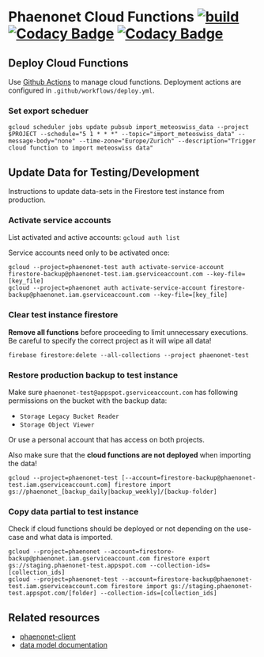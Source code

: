 # Phaenonet Cloud Functions [![build](https://img.shields.io/github/workflow/status/globe-swiss/phaenonet-functions/Build%20and%20test)](undefined) [![Codacy Badge](https://app.codacy.com/project/badge/Grade/7b5dbeaf574e431290a40c35c8c25207)](https://www.codacy.com/gh/globe-swiss/phaenonet-functions/dashboard?utm_source=github.com&amp;utm_medium=referral&amp;utm_content=globe-swiss/phaenonet-functions&amp;utm_campaign=Badge_Grade) [![Codacy Badge](https://app.codacy.com/project/badge/Coverage/7b5dbeaf574e431290a40c35c8c25207)](https://www.codacy.com/gh/globe-swiss/phaenonet-functions/dashboard?utm_source=github.com&utm_medium=referral&utm_content=globe-swiss/phaenonet-functions&utm_campaign=Badge_Coverage)

## Deploy Cloud Functions

Use [Github Actions](https://github.com/globe-swiss/phaenonet-functions/actions?query=workflow%3A%22deploy+cloud+functions%22) to manage cloud functions. Deployment actions are configured in `.github/workflows/deploy.yml`.

### Set export scheduer

```commandline
gcloud scheduler jobs update pubsub import_meteoswiss_data --project $PROJECT --schedule="5 1 * * *" --topic="import_meteoswiss_data" --message-body="none" --time-zone="Europe/Zurich" --description="Trigger cloud function to import meteoswiss data"
```

## Update Data for Testing/Development

Instructions to update data-sets in the Firestore test instance from production.

### Activate service accounts

List activated and active accounts: `gcloud auth list`

Service accounts need only to be activated once:

```commandline
gcloud --project=phaenonet-test auth activate-service-account firestore-backup@phaenonet-test.iam.gserviceaccount.com --key-file=[key_file]
gcloud --project=phaenonet auth activate-service-account firestore-backup@phaenonet.iam.gserviceaccount.com --key-file=[key_file]
```

### Clear test instance firestore

**Remove all functions** before proceeding to limit unnecessary executions. Be careful to specify the correct project as it will wipe all data!

```commandline
firebase firestore:delete --all-collections --project phaenonet-test
```

### Restore production backup to test instance

Make sure `phaenonet-test@appspot.gserviceaccount.com` has following permissions on the bucket with the backup data:

- `Storage Legacy Bucket Reader`
- `Storage Object Viewer`

Or use a personal account that has access on both projects.

Also make sure that the **cloud functions are not deployed** when importing the data!

```commandline
gcloud --project=phaenonet-test [--account=firestore-backup@phaenonet-test.iam.gserviceaccount.com] firestore import gs://phaenonet_[backup_daily|backup_weekly]/[backup-folder]
```

### Copy data partial to test instance

Check if cloud functions should be deployed or not depending on the use-case and what data is imported.

```commandline
gcloud --project=phaenonet --account=firestore-backup@phaenonet.iam.gserviceaccount.com firestore export gs://staging.phaenonet-test.appspot.com --collection-ids=[collection_ids]
gcloud --project=phaenonet-test --account=firestore-backup@phaenonet-test.iam.gserviceaccount.com firestore import gs://staging.phaenonet-test.appspot.com/[folder] --collection-ids=[collection_ids]
```

## Related resources

- [phaenonet-client](https://github.com/globe-swiss/phaenonet-client)
- [data model documentation](https://dbdocs.io/pgoellnitz/phaenonet)
